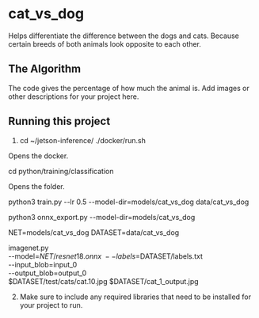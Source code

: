 
# cat_vs_dog

Helps differentiate the difference between the dogs and cats. Because certain breeds of both animals look opposite to each other.


## The Algorithm

The code gives the percentage of how much the animal is. Add images or other descriptions for your project here. 

## Running this project

1. cd ~/jetson-inference/
./docker/run.sh 



Opens the docker.



cd python/training/classification

Opens the folder.

python3 train.py  --lr 0.5 --model-dir=models/cat_vs_dog data/cat_vs_dog

python3 onnx_export.py --model-dir=models/cat_vs_dog


NET=models/cat_vs_dog
DATASET=data/cat_vs_dog

imagenet.py \
  --model=$NET/resnet18.onnx \
  --labels=$DATASET/labels.txt \
  --input_blob=input_0 \
  --output_blob=output_0 \
  $DATASET/test/cats/cat.10.jpg $DATASET/cat_1_output.jpg

2. Make sure to include any required libraries that need to be installed for your project to run.
